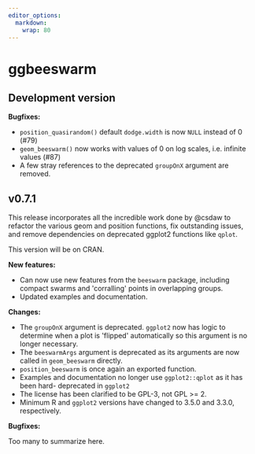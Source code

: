 ```yaml
---
editor_options: 
  markdown: 
    wrap: 80
---
```


# ggbeeswarm

## Development version

**Bugfixes:**

- `position_quasirandom()` default `dodge.width` is now `NULL` instead of 0 (#79)
- `geom_beeswarm()` now works with values of 0 on log scales, i.e. infinite
  values (#87)
- A few stray references to the deprecated `groupOnX` argument are removed.

## v0.7.1

This release incorporates all the incredible work done by @csdaw to refactor the
various geom and position functions, fix outstanding issues, and remove
dependencies on deprecated ggplot2 functions like `qplot`.

This version will be on CRAN.

**New features:**

-   Can now use new features from the `beeswarm` package, including compact
    swarms and 'corralling' points in overlapping groups.
-   Updated examples and documentation.

**Changes:**

-   The `groupOnX` argument is deprecated. `ggplot2` now has logic to determine
    when a plot is 'flipped' automatically so this argument is no longer
    necessary.
-   The `beeswarmArgs` argument is deprecated as its arguments are now called in
    `geom_beeswarm` directly.
-   `position_beeswarm` is once again an exported function.
-   Examples and documentation no longer use `ggplot2::qplot` as it has been
    hard- deprecated in `ggplot2`
-   The license has been clarified to be GPL-3, not GPL \>= 2.
-   Minimum R and `ggplot2` versions have changed to 3.5.0 and 3.3.0,
    respectively.

**Bugfixes:**

Too many to summarize here.
